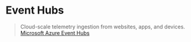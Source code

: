 # Event Hubs

> Cloud-scale telemetry ingestion from websites, apps, and devices. [Microsoft Azure Event Hubs](https://azure.microsoft.com/en-us/services/event-hubs/)


